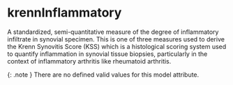 # krennInflammatory
A standardized, semi-quantitative measure of the degree of inflammatory infiltrate in synovial specimen. This is one of three measures used to derive the Krenn Synovitis Score (KSS) which is a histological scoring system used to quantify inflammation in synovial tissue biopsies, particularly in the context of inflammatory arthritis like rheumatoid arthritis.


{: .note }
There are no defined valid values for this model attribute.
